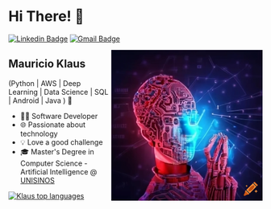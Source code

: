 
<h1>Hi There! 👋</h1>

[![Linkedin Badge](https://img.shields.io/badge/-LinkedIn-6633cc?style=flat-square&logo=Linkedin&logoColor=white&link=https://www.linkedin.com/in/mauricioklaus/)](https://www.linkedin.com/in/mauricioklaus/)
[![Gmail Badge](https://img.shields.io/badge/-mauricio.klaus@gmail.com-6633cc?style=flat-square&logo=Gmail&logoColor=white&link=mailto:mauricio.klaus@gmail.com)](mailto:mauricio.klaus@gmail.com)

<img align="right" alt="Machine Learning image" src="./artificial_intelligence.png"  width="300px"/>

## Mauricio Klaus
(Python | AWS | Deep Learning | Data Science | SQL | Android | Java ) 🚀

- 👩‍💻 Software Developer
- 🌐 Passionate about technology
- 💡 Love a good challenge
- 🎓 Master's Degree in Computer Science - Artificial Intelligence @ [UNISINOS](https://www.unisinos.br/)

<div align="left">
  
[![Klaus top languages](https://github-readme-stats.vercel.app/api/top-langs/?username=MauricioKlaus&theme=blue-white)](https://github-readme-stats.vercel.app/api/top-langs/?username=MauricioKlaus&theme=blue-white)
  
 </div>


